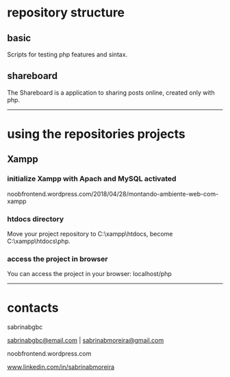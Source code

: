 # repository structure

## basic
Scripts for testing php features and sintax.

## shareboard
The Shareboard is a application to sharing posts online, created only with php.


---


# using the repositories projects

## Xampp

### initialize Xampp with Apach and MySQL activated
noobfrontend.wordpress.com/2018/04/28/montando-ambiente-web-com-xampp

### htdocs directory
Move your project repository to C:\xampp\htdocs, become C:\xampp\htdocs\php.

### access the project in browser
You can access the project in your browser: localhost/php


---


# contacts
sabrinabgbc

sabrinabgbc@email.com | sabrinabmoreira@gmail.com

noobfrontend.wordpress.com

www.linkedin.com/in/sabrinabmoreira
